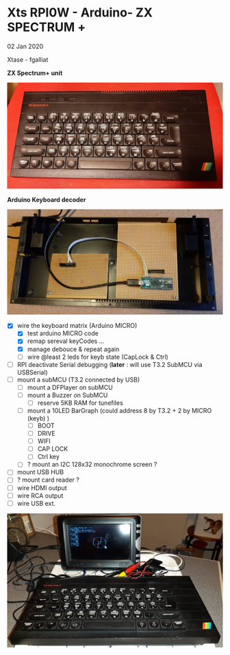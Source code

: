 # Xts RPI0W - Arduino- ZX SPECTRUM +

02 Jan 2020

Xtase - fgalliat



**ZX Spectrum+ unit**

![ZX Spectrum+ unit](zxspec.jpg)



**Arduino Keyboard decoder**

![ZX Spectrum+ unit](zxs_arduinokb.jpg)



- [x] wire the keyboard matrix (Arduino MICRO)
  - [x] test arduino MICRO code
  - [x] remap sereval keyCodes ...
  - [x] manage debouce & repeat again
  - [ ] wire @least 2 leds for keyb state (CapLock & Ctrl)
- [ ] RPI deactivate Serial debugging (**later** : will use T3.2 SubMCU via USBSerial)
- [ ] mount a subMCU (T3.2 connected by USB)
  - [ ] mount a DFPlayer on subMCU
  - [ ] mount a Buzzer on SubMCU
    - [ ] reserve 5KB RAM for tunefiles
  - [ ] mount a 10LED BarGraph (could address 8 by T3.2 + 2 by MICRO (keyb) )
    - [ ] BOOT
    - [ ] DRIVE
    - [ ] WIFI
    - [ ] CAP LOCK
    - [ ] Ctrl key
  - [ ] ? mount an I2C 128x32 monochrome screen ?
- [ ] mount USB HUB
- [ ] ? mount card reader ?
- [ ] wire HDMI output
- [ ] wire RCA output
- [ ] wire USB ext.

![ZXts unit](./zxts_cube.jpg)